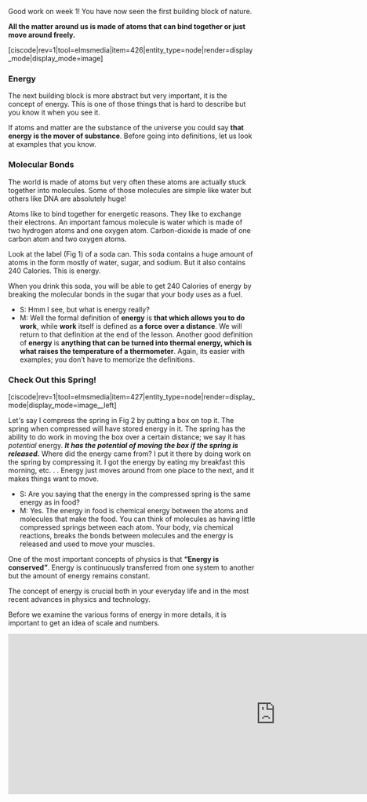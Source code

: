 Good work on week 1! You have now seen the first building block of nature.

**All the matter around us is made of atoms that can bind together or just move around freely.**

[ciscode|rev=1|tool=elmsmedia|item=426|entity_type=node|render=display_mode|display_mode=image]

### Energy

The next building block is more abstract but very important, it is the concept of energy. This is one of those things that is hard to describe but you know it when you see it.  
  
If atoms and matter are the substance of the universe you could say **that energy is the mover of substance**. Before going into definitions, let us look at examples that you know.

### Molecular Bonds

The world is made of atoms but very often these atoms are actually stuck together into molecules. Some of those molecules are simple like water but others like DNA are absolutely huge!

Atoms like to bind together for energetic reasons. They like to exchange their electrons. An important famous molecule is water which is made of two hydrogen atoms and one oxygen atom. Carbon-dioxide is made of one carbon atom and two oxygen atoms.

Look at the label (Fig 1) of a soda can. This soda contains a huge amount of atoms in the form mostly of water, sugar, and sodium. But it also contains 240 Calories. This is energy.

When you drink this soda, you will be able to get 240 Calories of energy by breaking the molecular bonds in the sugar that your body uses as a fuel.

- S: Hmm I see, but what is energy really?
- M: Well the formal definition of **energy** is **that which allows you to do work**, while **work** itself is defined as **a force over a distance**. We will return to that definition at the end of the lesson. Another good definition of **energy** is **anything that can be turned into thermal energy, which is what raises the temperature of a thermometer**. Again, its easier with examples; you don’t have to memorize the definitions.

### Check Out this Spring!

[ciscode|rev=1|tool=elmsmedia|item=427|entity_type=node|render=display_mode|display_mode=image__left]

Let's say I compress the spring in Fig 2 by putting a box on top it. The spring when compressed will have stored energy in it. The spring has the ability to do work in moving the box over a certain distance; we say it has _potential_ energy. **_It has the potential of moving the box if the spring is released._** Where did the energy came from? I put it there by doing work on the spring by compressing it. I got the energy by eating my breakfast this morning, etc. . . Energy just moves around from one place to the next, and it makes things want to move.

- S: Are you saying that the energy in the compressed spring is the same energy as in food?
- M: Yes. The energy in food is chemical energy between the atoms and molecules that make the food. You can think of molecules as having little compressed springs between each atom. Your body, via chemical reactions, breaks the bonds between molecules and the energy is released and used to move your muscles.

One of the most important concepts of physics is that **“Energy is conserved”**. Energy is continuously transferred from one system to another but the amount of energy remains constant.

The concept of energy is crucial both in your everyday life and in the most recent advances in physics and technology.

Before we examine the various forms of energy in more details, it is important to get an idea of scale and numbers.

<iframe src="https://h5p.org/h5p/embed/78609" width="1090" height="327" frameborder="0" allowfullscreen="allowfullscreen"></iframe><script src="https://h5p.org/sites/all/modules/h5p/library/js/h5p-resizer.js" charset="UTF-8"></script>